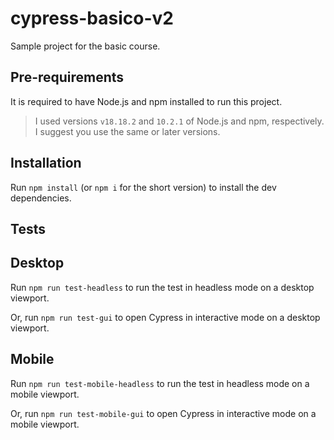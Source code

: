 # cypress-basico-v2

Sample project for the basic course.

## Pre-requirements

It is required to have Node.js and npm installed to run this project.

> I used versions `v18.18.2` and `10.2.1` of Node.js and npm, respectively. I suggest you use the same or later versions.

## Installation

Run `npm install` (or `npm i` for the short version) to install the dev dependencies.

## Tests

## Desktop
Run `npm run test-headless`  to run the test in headless mode on a desktop viewport.

Or, run `npm run test-gui` to open Cypress in interactive mode on a desktop viewport.

## Mobile

Run `npm run test-mobile-headless`  to run the test in headless mode on a mobile viewport.

Or, run `npm run test-mobile-gui` to open Cypress in interactive mode on a mobile viewport.